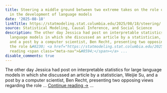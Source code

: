 ```yaml
---
title: Steering a middle ground between two extreme takes on the role of statistics
  in the development of language models
date: '2025-08-18'
linkTitle: https://statmodeling.stat.columbia.edu/2025/08/18/steering/
source: Statistical Modeling, Causal Inference, and Social Science
description: The other day Jessica had post on interpretable statistics for large
  language models in which she discussed an article by a statistician, Weijie Su,
  and a post by a computer scientist, Ben Recht, presenting two opposing views regarding
  the role &#8230; <a href="https://statmodeling.stat.columbia.edu/2025/08/18/steering/">Continue
  reading <span class="meta-nav">&#8594;</span></a> ...
disable_comments: true
---
```

The other day Jessica had post on interpretable statistics for large language models in which she discussed an article by a statistician, Weijie Su, and a post by a computer scientist, Ben Recht, presenting two opposing views regarding the role &#8230; <a href="https://statmodeling.stat.columbia.edu/2025/08/18/steering/">Continue reading <span class="meta-nav">&#8594;</span></a> ...